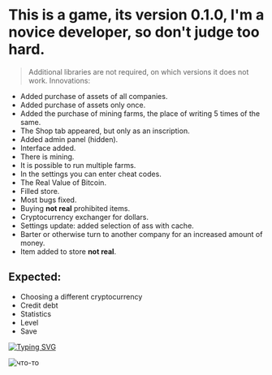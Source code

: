 # This is a game, its version 0.1.0, I'm a novice developer, so don't judge too hard.

> Additional libraries are not required, on which versions it does not work. 
Innovations:

- Added purchase of assets of all companies.
- Added purchase of assets only once.
- Added the purchase of mining farms, the place of writing 5 times of the same.
- The Shop tab appeared, but only as an inscription.
- Added admin panel (hidden).
- Interface added.
- There is mining.
- It is possible to run multiple farms.
- In the settings you can enter cheat codes.
- The Real Value of Bitcoin.
- Filled store.
- Most bugs fixed.
- Buying __not real__ prohibited items.
- Cryptocurrency exchanger for dollars.
- Settings update: added selection of ass with cache.
- Barter or otherwise turn to another company for an increased amount of money.
- Item added to store __not real__.

## Expected:
- Choosing a different cryptocurrency
- Credit debt
- Statistics
- Level
- Save

[![Typing SVG](https://readme-typing-svg.herokuapp.com?color=%2336BCF7&lines=Mellogram)](https://github.com/Mell-Anderson/Mellogram/archive/refs/tags/v0.1.0.zip)

<img src="6511c75e0597d02468b89ca9ce28dd71.gif" alt="что-то">
